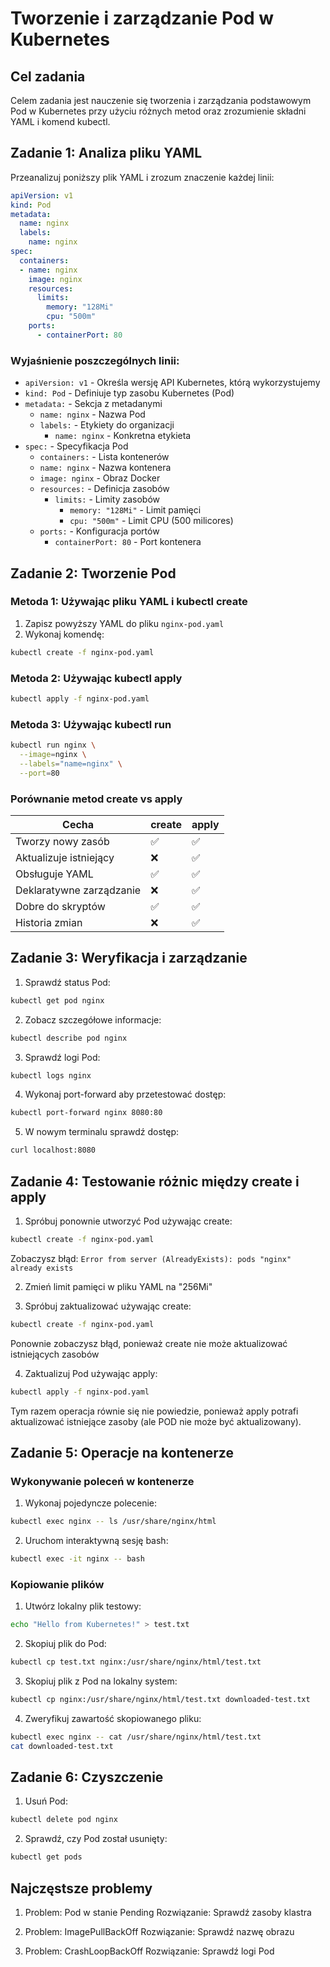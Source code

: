 # Tworzenie i zarządzanie Pod w Kubernetes

## Cel zadania
Celem zadania jest nauczenie się tworzenia i zarządzania podstawowym Pod w Kubernetes przy użyciu różnych metod oraz zrozumienie składni YAML i komend kubectl.

## Zadanie 1: Analiza pliku YAML

Przeanalizuj poniższy plik YAML i zrozum znaczenie każdej linii:

```yaml
apiVersion: v1
kind: Pod
metadata:
  name: nginx
  labels:
    name: nginx
spec:
  containers:
  - name: nginx
    image: nginx
    resources:
      limits:
        memory: "128Mi"
        cpu: "500m"
    ports:
      - containerPort: 80
```

### Wyjaśnienie poszczególnych linii:

* `apiVersion: v1` - Określa wersję API Kubernetes, którą wykorzystujemy
* `kind: Pod` - Definiuje typ zasobu Kubernetes (Pod)
* `metadata:` - Sekcja z metadanymi
  * `name: nginx` - Nazwa Pod
  * `labels:` - Etykiety do organizacji
    * `name: nginx` - Konkretna etykieta
* `spec:` - Specyfikacja Pod
  * `containers:` - Lista kontenerów
  * `name: nginx` - Nazwa kontenera
  * `image: nginx` - Obraz Docker
  * `resources:` - Definicja zasobów
    * `limits:` - Limity zasobów
      * `memory: "128Mi"` - Limit pamięci
      * `cpu: "500m"` - Limit CPU (500 milicores)
  * `ports:` - Konfiguracja portów
    * `containerPort: 80` - Port kontenera

## Zadanie 2: Tworzenie Pod

### Metoda 1: Używając pliku YAML i kubectl create
1. Zapisz powyższy YAML do pliku `nginx-pod.yaml`
2. Wykonaj komendę:
```bash
kubectl create -f nginx-pod.yaml
```

### Metoda 2: Używając kubectl apply
```bash
kubectl apply -f nginx-pod.yaml
```

### Metoda 3: Używając kubectl run
```bash
kubectl run nginx \
  --image=nginx \
  --labels="name=nginx" \
  --port=80
```

### Porównanie metod create vs apply

| Cecha | create | apply |
|-------|---------|--------|
| Tworzy nowy zasób | ✅ | ✅ |
| Aktualizuje istniejący | ❌ | ✅ |
| Obsługuje YAML | ✅ | ✅ |
| Deklaratywne zarządzanie | ❌ | ✅ |
| Dobre do skryptów | ✅ | ✅ |
| Historia zmian | ❌ | ✅ |

## Zadanie 3: Weryfikacja i zarządzanie

1. Sprawdź status Pod:
```bash
kubectl get pod nginx
```

2. Zobacz szczegółowe informacje:
```bash
kubectl describe pod nginx
```

3. Sprawdź logi Pod:
```bash
kubectl logs nginx
```

4. Wykonaj port-forward aby przetestować dostęp:
```bash
kubectl port-forward nginx 8080:80
```

5. W nowym terminalu sprawdź dostęp:
```bash
curl localhost:8080
```

## Zadanie 4: Testowanie różnic między create i apply

1. Spróbuj ponownie utworzyć Pod używając create:
```bash
kubectl create -f nginx-pod.yaml
```
Zobaczysz błąd: `Error from server (AlreadyExists): pods "nginx" already exists`

2. Zmień limit pamięci w pliku YAML na "256Mi"

3. Spróbuj zaktualizować używając create:
```bash
kubectl create -f nginx-pod.yaml
```
Ponownie zobaczysz błąd, ponieważ create nie może aktualizować istniejących zasobów

4. Zaktualizuj Pod używając apply:
```bash
kubectl apply -f nginx-pod.yaml
```
Tym razem operacja równie się nie powiedzie, ponieważ apply potrafi aktualizować istniejące zasoby (ale POD nie może być aktualizowany).

## Zadanie 5: Operacje na kontenerze

### Wykonywanie poleceń w kontenerze
1. Wykonaj pojedyncze polecenie:
```bash
kubectl exec nginx -- ls /usr/share/nginx/html
```

2. Uruchom interaktywną sesję bash:
```bash
kubectl exec -it nginx -- bash
```

### Kopiowanie plików

1. Utwórz lokalny plik testowy:
```bash
echo "Hello from Kubernetes!" > test.txt
```

2. Skopiuj plik do Pod:
```bash
kubectl cp test.txt nginx:/usr/share/nginx/html/test.txt
```

3. Skopiuj plik z Pod na lokalny system:
```bash
kubectl cp nginx:/usr/share/nginx/html/test.txt downloaded-test.txt
```

4. Zweryfikuj zawartość skopiowanego pliku:
```bash
kubectl exec nginx -- cat /usr/share/nginx/html/test.txt
cat downloaded-test.txt
```

## Zadanie 6: Czyszczenie

1. Usuń Pod:
```bash
kubectl delete pod nginx
```

2. Sprawdź, czy Pod został usunięty:
```bash
kubectl get pods
```

## Najczęstsze problemy

1. Problem: Pod w stanie Pending
   Rozwiązanie: Sprawdź zasoby klastra

2. Problem: ImagePullBackOff
   Rozwiązanie: Sprawdź nazwę obrazu

3. Problem: CrashLoopBackOff
   Rozwiązanie: Sprawdź logi Pod